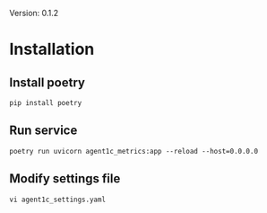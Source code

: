 Version: 0.1.2

# Installation

## Install poetry

```
pip install poetry
```

## Run service

```
poetry run uvicorn agent1c_metrics:app --reload --host=0.0.0.0
```

## Modify settings file

```
vi agent1c_settings.yaml
```